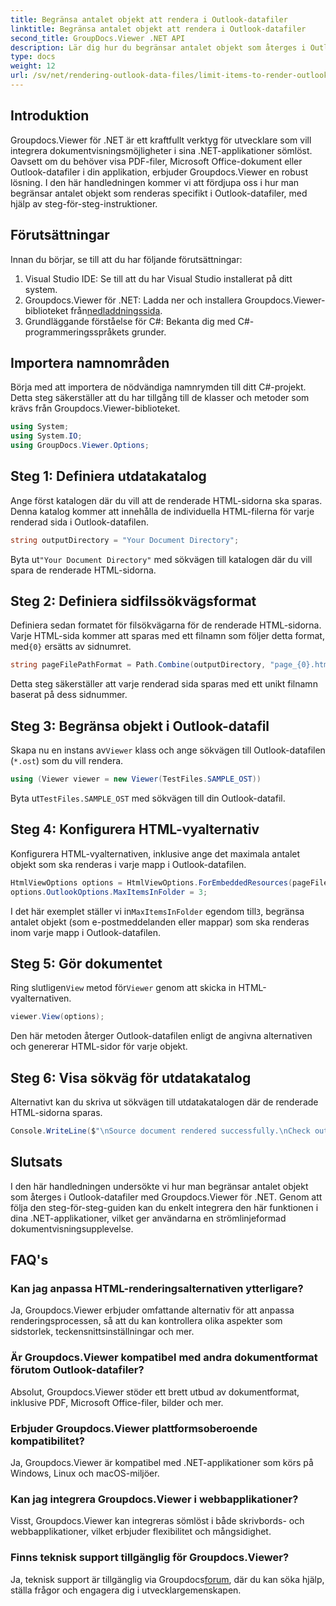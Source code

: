 ```yaml
---
title: Begränsa antalet objekt att rendera i Outlook-datafiler
linktitle: Begränsa antalet objekt att rendera i Outlook-datafiler
second_title: GroupDocs.Viewer .NET API
description: Lär dig hur du begränsar antalet objekt som återges i Outlook-datafiler med Groupdocs.Viewer för .NET. Följ våra steg-för-steg för sömlös integration.
type: docs
weight: 12
url: /sv/net/rendering-outlook-data-files/limit-items-to-render-outlook-data-files/
---
```

## Introduktion
Groupdocs.Viewer för .NET är ett kraftfullt verktyg för utvecklare som vill integrera dokumentvisningsmöjligheter i sina .NET-applikationer sömlöst. Oavsett om du behöver visa PDF-filer, Microsoft Office-dokument eller Outlook-datafiler i din applikation, erbjuder Groupdocs.Viewer en robust lösning. I den här handledningen kommer vi att fördjupa oss i hur man begränsar antalet objekt som renderas specifikt i Outlook-datafiler, med hjälp av steg-för-steg-instruktioner.
## Förutsättningar
Innan du börjar, se till att du har följande förutsättningar:
1. Visual Studio IDE: Se till att du har Visual Studio installerat på ditt system.
2.  Groupdocs.Viewer för .NET: Ladda ner och installera Groupdocs.Viewer-biblioteket från[nedladdningssida](https://releases.groupdocs.com/viewer/net/).
3. Grundläggande förståelse för C#: Bekanta dig med C#-programmeringsspråkets grunder.

## Importera namnområden
Börja med att importera de nödvändiga namnrymden till ditt C#-projekt. Detta steg säkerställer att du har tillgång till de klasser och metoder som krävs från Groupdocs.Viewer-biblioteket.
```csharp
using System;
using System.IO;
using GroupDocs.Viewer.Options;
```
## Steg 1: Definiera utdatakatalog
Ange först katalogen där du vill att de renderade HTML-sidorna ska sparas. Denna katalog kommer att innehålla de individuella HTML-filerna för varje renderad sida i Outlook-datafilen.
```csharp
string outputDirectory = "Your Document Directory";
```
 Byta ut`"Your Document Directory"` med sökvägen till katalogen där du vill spara de renderade HTML-sidorna.
## Steg 2: Definiera sidfilssökvägsformat
 Definiera sedan formatet för filsökvägarna för de renderade HTML-sidorna. Varje HTML-sida kommer att sparas med ett filnamn som följer detta format, med`{0}` ersätts av sidnumret.
```csharp
string pageFilePathFormat = Path.Combine(outputDirectory, "page_{0}.html");
```
Detta steg säkerställer att varje renderad sida sparas med ett unikt filnamn baserat på dess sidnummer.
## Steg 3: Begränsa objekt i Outlook-datafil
 Skapa nu en instans av`Viewer` klass och ange sökvägen till Outlook-datafilen (`*.ost`) som du vill rendera.
```csharp
using (Viewer viewer = new Viewer(TestFiles.SAMPLE_OST))
```
 Byta ut`TestFiles.SAMPLE_OST` med sökvägen till din Outlook-datafil.
## Steg 4: Konfigurera HTML-vyalternativ
Konfigurera HTML-vyalternativen, inklusive ange det maximala antalet objekt som ska renderas i varje mapp i Outlook-datafilen.
```csharp
HtmlViewOptions options = HtmlViewOptions.ForEmbeddedResources(pageFilePathFormat);
options.OutlookOptions.MaxItemsInFolder = 3;
```
 I det här exemplet ställer vi in`MaxItemsInFolder` egendom till`3`, begränsa antalet objekt (som e-postmeddelanden eller mappar) som ska renderas inom varje mapp i Outlook-datafilen.
## Steg 5: Gör dokumentet
 Ring slutligen`View` metod för`Viewer` genom att skicka in HTML-vyalternativen.
```csharp
viewer.View(options);
```
Den här metoden återger Outlook-datafilen enligt de angivna alternativen och genererar HTML-sidor för varje objekt.
## Steg 6: Visa sökväg för utdatakatalog
Alternativt kan du skriva ut sökvägen till utdatakatalogen där de renderade HTML-sidorna sparas.
```csharp
Console.WriteLine($"\nSource document rendered successfully.\nCheck output in {outputDirectory}.");
```

## Slutsats
I den här handledningen undersökte vi hur man begränsar antalet objekt som återges i Outlook-datafiler med Groupdocs.Viewer för .NET. Genom att följa den steg-för-steg-guiden kan du enkelt integrera den här funktionen i dina .NET-applikationer, vilket ger användarna en strömlinjeformad dokumentvisningsupplevelse.
## FAQ's
### Kan jag anpassa HTML-renderingsalternativen ytterligare?
Ja, Groupdocs.Viewer erbjuder omfattande alternativ för att anpassa renderingsprocessen, så att du kan kontrollera olika aspekter som sidstorlek, teckensnittsinställningar och mer.
### Är Groupdocs.Viewer kompatibel med andra dokumentformat förutom Outlook-datafiler?
Absolut, Groupdocs.Viewer stöder ett brett utbud av dokumentformat, inklusive PDF, Microsoft Office-filer, bilder och mer.
### Erbjuder Groupdocs.Viewer plattformsoberoende kompatibilitet?
Ja, Groupdocs.Viewer är kompatibel med .NET-applikationer som körs på Windows, Linux och macOS-miljöer.
### Kan jag integrera Groupdocs.Viewer i webbapplikationer?
Visst, Groupdocs.Viewer kan integreras sömlöst i både skrivbords- och webbapplikationer, vilket erbjuder flexibilitet och mångsidighet.
### Finns teknisk support tillgänglig för Groupdocs.Viewer?
 Ja, teknisk support är tillgänglig via Groupdocs[forum](https://forum.groupdocs.com/c/viewer/9), där du kan söka hjälp, ställa frågor och engagera dig i utvecklargemenskapen.